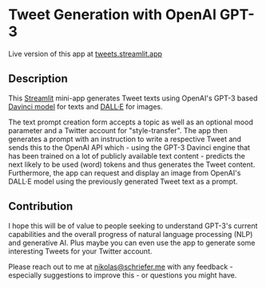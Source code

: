 # Tweet Generation with OpenAI GPT-3

Live version of this app at [tweets.streamlit.app](https://tweets.streamlit.app)

## Description

This [Streamlit](https://streamlit.io) mini-app generates Tweet texts using OpenAI's GPT-3 based [Davinci model](https://beta.openai.com/docs/models/overview) for texts and [DALL·E](https://beta.openai.com/docs/guides/images) for images.

The text prompt creation form accepts a topic as well as an optional mood parameter and a Twitter account for "style-transfer". The app then generates a prompt with an instruction to write a respective Tweet and sends this to the OpenAI API which - using the GPT-3 Davinci engine that has been trained on a lot of publicly available text content - predicts the next likely to be used (word) tokens and thus generates the Tweet content. Furthermore, the app can request and display an image from OpenAI's DALL·E model using the previously generated Tweet text as a prompt.

## Contribution

I hope this will be of value to people seeking to understand GPT-3's current capabilities and the overall progress of natural language processing (NLP) and generative AI. Plus maybe you can even use the app to generate some interesting Tweets for your Twitter account.

Please reach out to me at nikolas@schriefer.me with any feedback - especially suggestions to improve this - or questions you might have.
